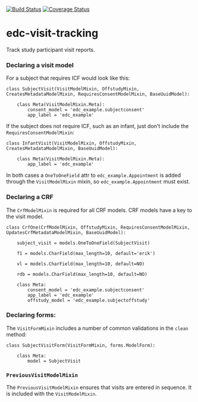 [![Build Status](https://travis-ci.org/botswana-harvard/edc-visit-tracking.svg?branch=develop)](https://travis-ci.org/botswana-harvard/edc-visit-tracking) [![Coverage Status](https://coveralls.io/repos/botswana-harvard/edc-visit-tracking/badge.svg?branch=develop&service=github)](https://coveralls.io/github/botswana-harvard/edc-visit-tracking?branch=develop)

# edc-visit-tracking

Track study participant visit reports.


### Declaring a visit model

For a subject that requires ICF would look like this:

    class SubjectVisit(VisitModelMixin, OffstudyMixin, CreatesMetadataModelMixin, RequiresConsentModelMixin, BaseUuidModel):
    
        class Meta(VisitModelMixin.Meta):
            consent_model = 'edc_example.subjectconsent'
            app_label = 'edc_example'


If the subject does not require ICF, such as an infant, just don't include the `RequiresConsentModelMixin`:

    class InfantVisit(VisitModelMixin, OffstudyMixin, CreatesMetadataModelMixin, BaseUuidModel):
    
        class Meta(VisitModelMixin.Meta):
            app_label = 'edc_example'

In both cases a `OneToOneField` attr to `edc_example.Appointment` is added through the `VisitModelMixin` mixin, so `edc_example.Appointment` must exist.

### Declaring a CRF

The `CrfModelMixin` is required for all CRF models. CRF models have a key to the visit model.

    class CrfOne(CrfModelMixin, OffstudyMixin, RequiresConsentModelMixin, UpdatesCrfMetadataModelMixin, BaseUuidModel):
    
        subject_visit = models.OneToOneField(SubjectVisit)
    
        f1 = models.CharField(max_length=10, default='erik')
    
        vl = models.CharField(max_length=10, default=NO)
    
        rdb = models.CharField(max_length=10, default=NO)
    
        class Meta:
            consent_model = 'edc_example.subjectconsent'
            app_label = 'edc_example'
            offstudy_model = 'edc_example.subjectoffstudy'

### Declaring forms:

The `VisitFormMixin` includes a number of common validations in the `clean` method:

    class SubjectVisitForm(VisitFormMixin, forms.ModelForm):
    
        class Meta:
            model = SubjectVisit

### `PreviousVisitModelMixin`

The `PreviousVisitModelMixin` ensures that visits are entered in sequence. It is included with the `VisitModelMixin`.
